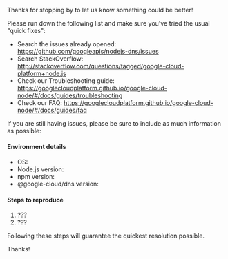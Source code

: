 Thanks for stopping by to let us know something could be better!

Please run down the following list and make sure you've tried the usual "quick
fixes":

  - Search the issues already opened: https://github.com/googleapis/nodejs-dns/issues
  - Search StackOverflow: http://stackoverflow.com/questions/tagged/google-cloud-platform+node.js
  - Check our Troubleshooting guide: https://googlecloudplatform.github.io/google-cloud-node/#/docs/guides/troubleshooting
  - Check our FAQ: https://googlecloudplatform.github.io/google-cloud-node/#/docs/guides/faq

If you are still having issues, please be sure to include as much information as
possible:

#### Environment details

  - OS:
  - Node.js version:
  - npm version:
  - @google-cloud/dns version:

#### Steps to reproduce

  1. ???
  2. ???

Following these steps will guarantee the quickest resolution possible.

Thanks!
